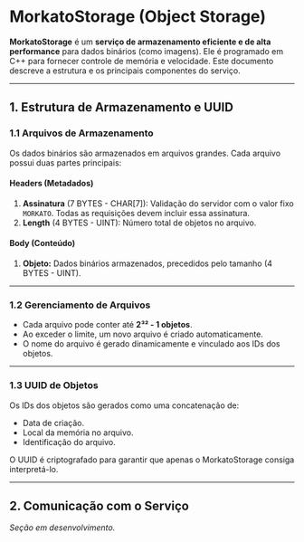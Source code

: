 # MorkatoStorage (Object Storage)

**MorkatoStorage** é um **serviço de armazenamento eficiente e de alta performance** para dados binários (como imagens). Ele é programado em C++ para fornecer controle de memória e velocidade. Este documento descreve a estrutura e os principais componentes do serviço.

---

## 1. Estrutura de Armazenamento e UUID

### 1.1 Arquivos de Armazenamento
Os dados binários são armazenados em arquivos grandes. Cada arquivo possui duas partes principais:

#### Headers (Metadados)
1. **Assinatura** (7 BYTES - CHAR[7]): Validação do servidor com o valor fixo `MORKATO`. Todas as requisições devem incluir essa assinatura.
2. **Length** (4 BYTES - UINT): Número total de objetos no arquivo.

#### Body (Conteúdo)
1. **Objeto:** Dados binários armazenados, precedidos pelo tamanho (4 BYTES - UINT).

---

### 1.2 Gerenciamento de Arquivos
- Cada arquivo pode conter até **2³² - 1 objetos**.
- Ao exceder o limite, um novo arquivo é criado automaticamente.
- O nome do arquivo é gerado dinamicamente e vinculado aos IDs dos objetos.

---

### 1.3 UUID de Objetos
Os IDs dos objetos são gerados como uma concatenação de:
- Data de criação.
- Local da memória no arquivo.
- Identificação do arquivo.

O UUID é criptografado para garantir que apenas o MorkatoStorage consiga interpretá-lo.

---

## 2. Comunicação com o Serviço
*Seção em desenvolvimento.*